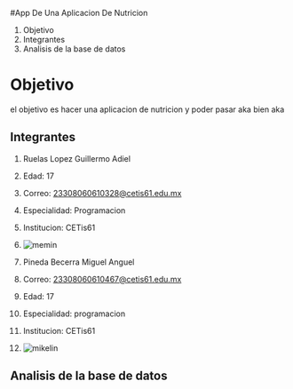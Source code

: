 #App De Una Aplicacion De Nutricion

1. Objetivo
2. Integrantes
3. Analisis de la base de datos

# Objetivo
el objetivo es hacer una aplicacion de nutricion y poder pasar aka bien aka

## Integrantes
1. Ruelas Lopez Guillermo Adiel
2. Edad: 17
3. Correo: 23308060610328@cetis61.edu.mx
4. Especialidad: Programacion
5. Institucion: CETis61
6. ![memin](https://github.com/user-attachments/assets/ec8b55f3-97cb-40ac-867a-b8d58dee04cb)




1. Pineda Becerra Miguel Anguel
2. Correo: 23308060610467@cetis61.edu.mx
3. Edad: 17
4. Especialidad: programacion
5. Institucion: CETis61
6. ![mikelin](https://github.com/user-attachments/assets/631c6641-0ff9-4ec0-8c71-07c7eb15aa53)



##  Analisis de la base de datos
